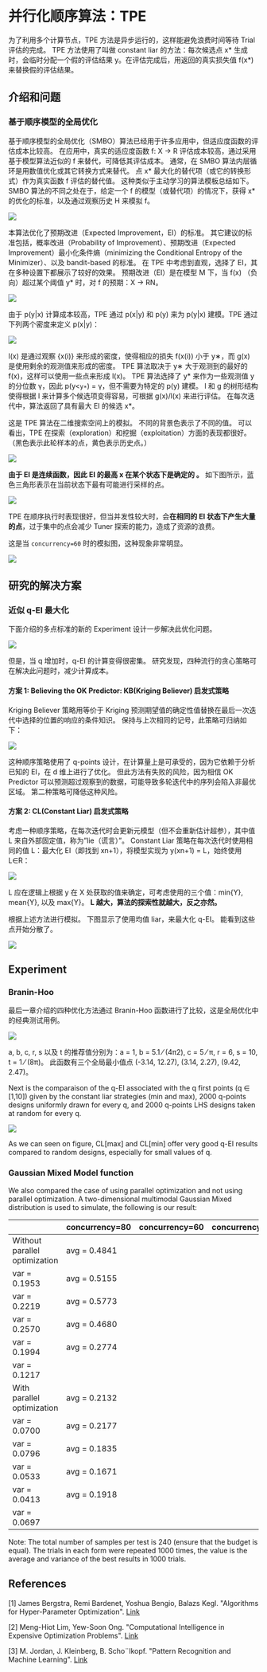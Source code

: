 # 并行化顺序算法：TPE

为了利用多个计算节点，TPE 方法是异步运行的，这样能避免浪费时间等待 Trial 评估的完成。 TPE 方法使用了叫做 constant liar 的方法：每次候选点 x* 生成时，会临时分配一个假的评估结果 y。在评估完成后，用返回的真实损失值 f(x*) 来替换假的评估结果。

## 介绍和问题

### 基于顺序模型的全局优化

基于顺序模型的全局优化（SMBO）算法已经用于许多应用中，但适应度函数的评估成本比较高。 在应用中，真实的适应度函数 f: X → R 评估成本较高，通过采用基于模型算法近似的 f 来替代，可降低其评估成本。 通常，在 SMBO 算法内层循环是用数值优化或其它转换方式来替代。 点 x* 最大化的替代项（或它的转换形式）作为真实函数 f 评估的替代值。 这种类似于主动学习的算法模板总结如下。 SMBO 算法的不同之处在于，给定一个 f 的模型（或替代项）的情况下，获得 x* 的优化的标准，以及通过观察历史 H 来模拟 f。

![](../../img/parallel_tpe_search4.PNG)

本算法优化了预期改进（Expected Improvement，EI）的标准。 其它建议的标准包括，概率改进（Probability of Improvement）、预期改进（Expected Improvement）最小化条件熵（minimizing the Conditional Entropy of the Minimizer）、以及 bandit-based 的标准。 在 TPE 中考虑到直观，选择了 EI，其在多种设置下都展示了较好的效果。 预期改进（EI）是在模型 M 下，当 f(x) （负向）超过某个阈值 y* 时，对 f 的预期：X → RN。

![](../../img/parallel_tpe_search_ei.PNG)

由于 p(y|x) 计算成本较高，TPE 通过 p(x|y) 和 p(y) 来为 p(y|x) 建模。TPE 通过下列两个密度来定义 p(x|y)：

![](../../img/parallel_tpe_search_tpe.PNG)

l(x) 是通过观察 {x(i)} 来形成的密度，使得相应的损失 f(x(i)) 小于 y∗，而 g(x) 是使用剩余的观测值来形成的密度。 TPE 算法取决于 y∗ 大于观测到的最好的 f(x)，这样可以使用一些点来形成 l(x)。 TPE 算法选择了 y* 来作为一些观测值 y 的分位数 γ，因此 p(y<`y∗`) = γ，但不需要为特定的 p(y) 建模。 l 和 g 的树形结构使得根据 l 来计算多个候选项变得容易，可根据 g(x)/l(x) 来进行评估。 在每次迭代中，算法返回了具有最大 EI 的候选 x*。

这是 TPE 算法在二维搜索空间上的模拟。 不同的背景色表示了不同的值。 可以看出，TPE 在探索（exploration）和挖掘（exploitation）方面的表现都很好。 （黑色表示此轮样本的点，黄色表示历史点。）

![](../../img/parallel_tpe_search1.gif)

**由于 EI 是连续函数，因此 EI 的最高 x 在某个状态下是确定的 。** 如下图所示，蓝色三角形表示在当前状态下最有可能进行采样的点。

![](../../img/parallel_tpe_search_ei2.PNG)

TPE 在顺序执行时表现很好，但当并发性较大时，会**在相同的 EI 状态下产生大量的点**，过于集中的点会减少 Tuner 探索的能力，造成了资源的浪费。

这是当 `concurrency=60` 时的模拟图，这种现象非常明显。

![](../../img/parallel_tpe_search2.gif)

## 研究的解决方案

### 近似 q-EI 最大化

下面介绍的多点标准的新的 Experiment 设计一步解决此优化问题。

![](../../img/parallel_tpe_search_qEI.PNG)

但是，当 q 增加时，q-EI 的计算变得很密集。 研究发现，四种流行的贪心策略可在解决此问题时，减少计算成本。

#### 方案 1: Believing the OK Predictor: KB(Kriging Believer) 启发式策略

Kriging Believer 策略用等价于 Kriging 预测期望值的确定性值替换在最后一次迭代中选择的位置的响应的条件知识。 保持与上次相同的记号，此策略可归纳如下：

![](../../img/parallel_tpe_search_kb.PNG)

这种顺序策略使用了 q-points 设计，在计算量上是可承受的，因为它依赖于分析已知的 EI，在 d 维上进行了优化。 但此方法有失败的风险，因为相信 OK Predictor 可以预测超过观察到的数据，可能导致多轮迭代中的序列会陷入非最优区域。 第二种策略可降低这种风险。

#### 方案 2: CL(Constant Liar) 启发式策略

考虑一种顺序策略，在每次迭代时会更新元模型（但不会重新估计超参），其中值 L 来自外部固定值，称为”lie（谎言）”。 Constant Liar 策略在每次迭代时使用相同的值 L：最大化 EI（即找到 xn+1），将模型实现为 y(xn+1) = L，始终使用 L∈R：

![](../../img/parallel_tpe_search_cl.PNG)

L 应在逻辑上根据 y 在 X 处获取的值来确定，可考虑使用的三个值：min{Y}, mean{Y}, 以及 max{Y}。 **L 越大，算法的探索性就越大，反之亦然。**

根据上述方法进行模拟。 下图显示了使用均值 liar，来最大化 q-EI。 能看到这些点开始分散了。

![](../../img/parallel_tpe_search3.gif)

## Experiment

### Branin-Hoo

最后一章介绍的四种优化方法通过 Branin-Hoo 函数进行了比较，这是全局优化中的经典测试用例。

![](../../img/parallel_tpe_search_branin.PNG)

a, b, c, r, s 以及 t 的推荐值分别为：a = 1, b = 5.1 ⁄ (4π2), c = 5 ⁄ π, r = 6, s = 10, t = 1 ⁄ (8π)。 此函数有三个全局最小值点 (-3.14, 12.27), (3.14, 2.27), (9.42, 2.47)。

Next is the comparaison of the q-EI associated with the q first points (q ∈ [1,10]) given by the constant liar strategies (min and max), 2000 q-points designs uniformly drawn for every q, and 2000 q-points LHS designs taken at random for every q.

![](../../img/parallel_tpe_search_result.PNG)

As we can seen on figure, CL[max] and CL[min] offer very good q-EI results compared to random designs, especially for small values of q.

### Gaussian Mixed Model function

We also compared the case of using parallel optimization and not using parallel optimization. A two-dimensional multimodal Gaussian Mixed distribution is used to simulate, the following is our result:

|                               | concurrency=80               | concurrency=60               | concurrency=40               | concurrency=20               | concurrency=10               |
| ----------------------------- | ---------------------------- | ---------------------------- | ---------------------------- | ---------------------------- | ---------------------------- |
| Without parallel optimization | avg = 0.4841   
var = 0.1953 | avg = 0.5155   
var = 0.2219 | avg = 0.5773   
var = 0.2570 | avg = 0.4680   
var = 0.1994 | avg = 0.2774   
var = 0.1217 |
| With parallel optimization    | avg = 0.2132   
var = 0.0700 | avg = 0.2177  
var = 0.0796  | avg = 0.1835   
var = 0.0533 | avg = 0.1671   
var = 0.0413 | avg = 0.1918   
var = 0.0697 |


Note: The total number of samples per test is 240 (ensure that the budget is equal). The trials in each form were repeated 1000 times, the value is the average and variance of the best results in 1000 trials.

## References

[1] James Bergstra, Remi Bardenet, Yoshua Bengio, Balazs Kegl. "Algorithms for Hyper-Parameter Optimization". [Link](https://papers.nips.cc/paper/4443-algorithms-for-hyper-parameter-optimization.pdf)

[2] Meng-Hiot Lim, Yew-Soon Ong. "Computational Intelligence in Expensive Optimization Problems". [Link](https://link.springer.com/content/pdf/10.1007%2F978-3-642-10701-6.pdf)

[3] M. Jordan, J. Kleinberg, B. Scho¨lkopf. "Pattern Recognition and Machine Learning". [Link](http://users.isr.ist.utl.pt/~wurmd/Livros/school/Bishop%20-%20Pattern%20Recognition%20And%20Machine%20Learning%20-%20Springer%20%202006.pdf)
